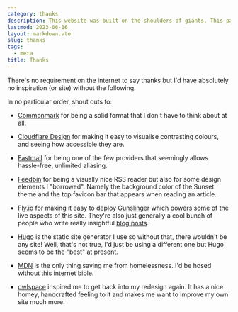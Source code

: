 ```yaml
---
category: thanks
description: This website was built on the shoulders of giants. This page names a number of them.
lastmod: 2023-06-16
layout: markdown.vto
slug: thanks
tags:
  - meta
title: Thanks
---
```

There's no requirement on the internet to say thanks but I'd have absolutely no inspiration (or site) without the following.

In no particular order, shout outs to:

- [Commonmark](https://commonmark.org) for being a solid format that I don't have to think about at all.

- [Cloudflare Design](https://cloudflare.design/color) for making it easy to visualise contrasting colours, and seeing how accessible they are.

- [Fastmail](https://fastmail.com) for being one of the few providers that seemingly allows hassle-free, unlimited aliasing.

- [Feedbin](https://feedbin.com) for being a visually nice RSS reader but also for some design elements I "borrowed". Namely the background color of the Sunset theme and the top favicon bar that appears when reading an article.

- [Fly.io](https://fly.io) for making it easy to deploy [Gunslinger](https://github.com/marcus-crane/gunslinger) which powers some of the live aspects of this site. They're also just generally a cool bunch of people who write really insightful [blog posts](https://fly.io/blog/).

- [Hugo](https://gohugo.io) is the static site generator I use so without that, there wouldn't be any site! Well, that's not true, I'd just be using a different one but Hugo seems to be the "best" at present.

- [MDN](https://developer.mozilla.org/en-US/) is the only thing saving me from homelessness. I'd be hosed without this internet bible.

- [owlspace](https://archive.is/kD83O) inspired me to get back into my redesign again. It has a nice homey, handcrafted feeling to it and makes me want to improve my own site much more.
